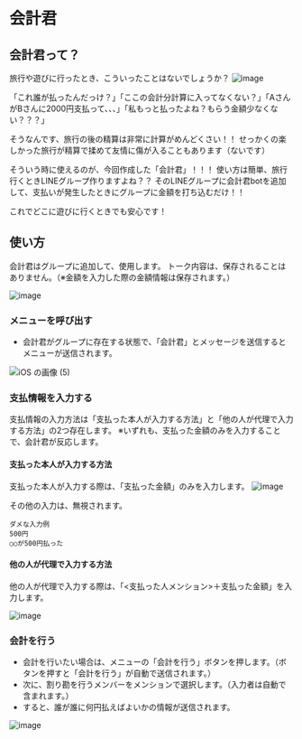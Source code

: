 # 会計君

## 会計君って？
旅行や遊びに行ったとき、こういったことはないでしょうか？
![image](https://user-images.githubusercontent.com/54242557/161373614-8d25054c-3d63-4074-af23-b3ae3c811e10.png)

「これ誰が払ったんだっけ？」「ここの会計分計算に入ってなくない？」「AさんがBさんに2000円支払って、、、」「私もっと払ったよね？もらう金額少なくない？？？」

そうなんです、旅行の後の精算は非常に計算がめんどくさい！！
せっかくの楽しかった旅行が精算で揉めて友情に傷が入ることもあります（ないです）

そういう時に使えるのが、今回作成した「会計君」！！！
使い方は簡単、旅行行くときLINEグループ作りますよね？？
そのLINEグループに会計君botを追加して、支払いが発生したときにグループに金額を打ち込むだけ！！

これでどこに遊びに行くときでも安心です！

## 使い方
会計君はグループに追加して、使用します。
トーク内容は、保存されることはありません。（※金額を入力した際の金額情報は保存されます。）

![image](https://user-images.githubusercontent.com/54242557/158563413-1e491b72-a751-4d86-861b-925455114956.png)


### メニューを呼び出す
- 会計君がグループに存在する状態で、「会計君」とメッセージを送信するとメニューが送信されます。

![iOS の画像 (5)](https://user-images.githubusercontent.com/54242557/161373829-1d67360b-41fa-40c6-acb7-6970e7771bd3.jpg)

### 支払情報を入力する
支払情報の入力方法は「支払った本人が入力する方法」と「他の人が代理で入力する方法」の2つ存在します。
※いずれも、支払った金額のみを入力することで、会計君が反応します。

#### 支払った本人が入力する方法
支払った本人が入力する際は、「支払った金額」のみを入力します。
![image](https://user-images.githubusercontent.com/54242557/158563670-da823ac4-4f49-4b7d-a2ed-e96bf78236fe.png)

その他の入力は、無視されます。
```
ダメな入力例
500円
○○が500円払った
```

#### 他の人が代理で入力する方法
他の人が代理で入力する際は、「<支払った人メンション>＋支払った金額」を入力します。

![image](https://user-images.githubusercontent.com/54242557/158563768-d23ccf5a-ded0-4ce2-9ba5-b6f928fd0385.png)

### 会計を行う
- 会計を行いたい場合は、メニューの「会計を行う」ボタンを押します。（ボタンを押すと「会計を行う」が自動で送信されます。）
- 次に、割り勘を行うメンバーをメンションで選択します。（入力者は自動で含まれます。）
- すると、誰が誰に何円払えばよいかの情報が送信されます。

![image](https://user-images.githubusercontent.com/54242557/158563853-252b7e31-05cd-4ac3-a730-7d9986d2f469.png)
